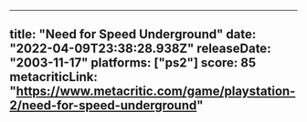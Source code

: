
---
title: "Need for Speed Underground"
date: "2022-04-09T23:38:28.938Z"
releaseDate: "2003-11-17"
platforms: ["ps2"]
score: 85
metacriticLink: "https://www.metacritic.com/game/playstation-2/need-for-speed-underground"
---
